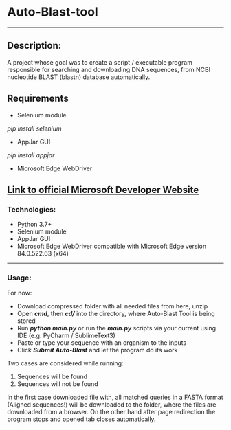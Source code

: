 # Auto-Blast-tool

---

## Description:

A project whose goal was to create a script / executable program responsible for searching and downloading DNA sequences, from NCBI nucleotide BLAST (blastn) database automatically.

## Requirements
- Selenium module 


_pip install selenium_

- AppJar GUI


_pip install appjar_

- Microsoft Edge WebDriver


[Link to official Microsoft Developer Website](https://developer.microsoft.com/en-us/microsoft-edge/tools/webdriver/)
---
### Technologies:
- Python 3.7+
- Selenium module
- AppJar GUI
- Microsoft Edge WebDriver compatible with Microsoft Edge version 84.0.522.63 (x64)
---
### Usage:
For now:
- Download compressed folder with all needed files from here, unzip
- Open ___cmd___, then ___cd/___ into the directory, where Auto-Blast Tool is being stored
- Run ___python main.py___ or run the ___main.py___ scripts via your current using IDE (e.g. PyCharm / SublimeText3)
- Paste or type your sequence with an organism to the inputs
- Click ___Submit Auto-Blast___ and let the program do its work

Two cases are considered while running: 
1) Sequences will be found
2) Sequences will not be found

In the first case downloaded file with, all matched queries in a FASTA format (Aligned sequences!) will be downloaded to the folder, where the files are downloaded from a browser.
On the other hand after page redirection the program stops and opened tab closes automatically.

